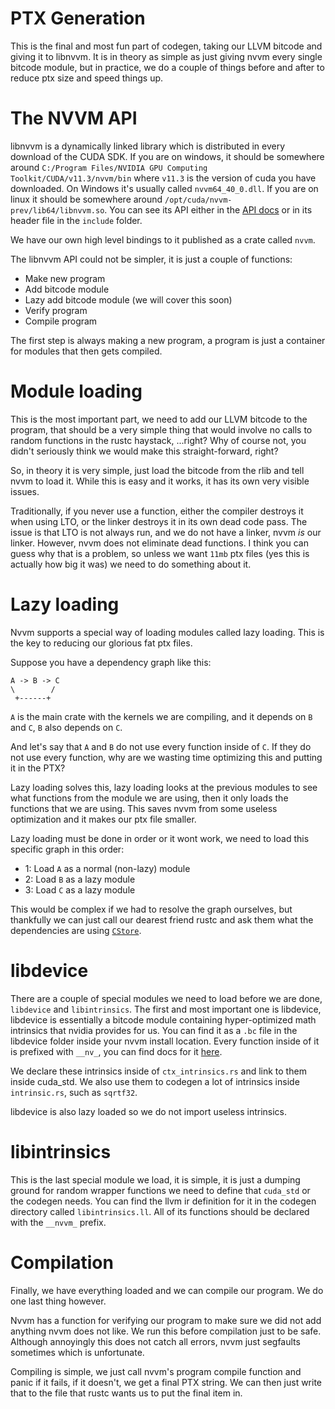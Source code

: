 # PTX Generation 

This is the final and most fun part of codegen, taking our LLVM bitcode and giving it to libnvvm. 
It is in theory as simple as just giving nvvm every single bitcode module, but in practice, we do a couple 
of things before and after to reduce ptx size and speed things up.

# The NVVM API

libnvvm is a dynamically linked library which is distributed in every download of the CUDA SDK. 
If you are on windows, it should be somewhere around `C:/Program Files/NVIDIA GPU Computing Toolkit/CUDA/v11.3/nvvm/bin`
where `v11.3` is the version of cuda you have downloaded. On Windows it's usually called `nvvm64_40_0.dll`. If you are 
on linux it should be somewhere around `/opt/cuda/nvvm-prev/lib64/libnvvm.so`. You can see its API either in the
[API docs](https://docs.nvidia.com/cuda/libnvvm-api/group__compilation.html) or in its header file in the `include` folder.

We have our own high level bindings to it published as a crate called `nvvm`.

The libnvvm API could not be simpler, it is just a couple of functions:
- Make new program
- Add bitcode module
- Lazy add bitcode module (we will cover this soon)
- Verify program
- Compile program

The first step is always making a new program, a program is just a container for 
modules that then gets compiled. 

# Module loading

This is the most important part, we need to add our LLVM bitcode to the program, that 
should be a very simple thing that would involve no calls to random functions in the rustc
haystack, ...right? Why of course not, you didn't seriously think we would make this
straight-forward, right?

So, in theory it is very simple, just load the bitcode from the rlib and tell nvvm to load it. 
While this is easy and it works, it has its own very visible issues.

Traditionally, if you never use a function, either the compiler destroys it when using LTO, or 
the linker destroys it in its own dead code pass. The issue is that LTO is not always run,
and we do not have a linker, nvvm *is* our linker. However, nvvm does not eliminate dead functions.
I think you can guess why that is a problem, so unless we want `11mb` ptx files (yes this is actually
how big it was) we need to do something about it.

# Lazy loading

Nvvm supports a special way of loading modules called lazy loading. This is the key to 
reducing our glorious fat ptx files.

Suppose you have a dependency graph like this:

```
A -> B -> C
\        /
 +------+
```

`A` is the main crate with the kernels we are compiling, and it depends on `B` and `C`, `B` also depends on `C`.

And let's say that `A` and `B` do not use every function inside of `C`. If they do not use every function, why
are we wasting time optimizing this and putting it in the PTX?

Lazy loading solves this, lazy loading looks at the previous modules to see what functions from the module we are using,
then it only loads the functions that we are using. This saves nvvm from some useless optimization and it makes our ptx 
file smaller.

Lazy loading must be done in order or it wont work, we need to load this specific graph in this order:
- 1: Load `A` as a normal (non-lazy) module
- 2: Load `B` as a lazy module
- 3: Load `C` as a lazy module

This would be complex if we had to resolve the graph ourselves, but thankfully we can just call our dearest friend 
rustc and ask them what the dependencies are using [`CStore`](https://doc.rust-lang.org/nightly/nightly-rustc/rustc_metadata/creader/struct.CStore.html#method.crate_dependencies_in_postorder).

# libdevice

There are a couple of special modules we need to load before we are done, `libdevice` and `libintrinsics`. The first and most
important one is libdevice, libdevice is essentially a bitcode module containing hyper-optimized math intrinsics
that nvidia provides for us. You can find it as a `.bc` file in the libdevice folder inside your nvvm install location.
Every function inside of it is prefixed with `__nv_`, you can find docs for it [here](https://docs.nvidia.com/cuda/libdevice-users-guide/index.html).

We declare these intrinsics inside of `ctx_intrinsics.rs` and link to them inside cuda_std. We also use them to codegen
a lot of intrinsics inside `intrinsic.rs`, such as `sqrtf32`.

libdevice is also lazy loaded so we do not import useless intrinsics.

# libintrinsics

This is the last special module we load, it is simple, it is just a dumping ground for random wrapper functions 
we need to define that `cuda_std` or the codegen needs. You can find the llvm ir definition for it in the codegen directory
called `libintrinsics.ll`. All of its functions should be declared with the `__nvvm_` prefix.

# Compilation

Finally, we have everything loaded and we can compile our program. We do one last thing however.

Nvvm has a function for verifying our program to make sure we did not add anything nvvm does not like. We run this 
before compilation just to be safe. Although annoyingly this does not catch all errors, nvvm just segfaults sometimes which is unfortunate.

Compiling is simple, we just call nvvm's program compile function and panic if it fails, if it doesn't, we get a final PTX string. We 
can then just write that to the file that rustc wants us to put the final item in.
